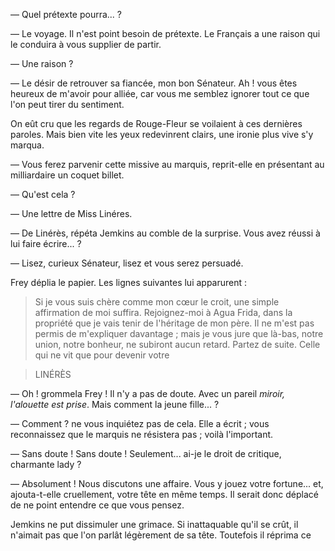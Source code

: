 — Quel prétexte pourra... ?

—  Le voyage. Il n'est point besoin de prétexte. Le Français a une raison qui le conduira à vous supplier de partir.

— Une raison ?

— Le désir de retrouver sa fiancée, mon bon Sénateur. Ah ! vous êtes
heureux de m'avoir pour alliée, car vous me semblez ignorer tout ce que
l'on peut tirer du sentiment.

On eût cru que les regards de Rouge-Fleur se voilaient à ces dernières paroles. Mais bien vite les yeux redevinrent clairs, une ironie plus vive s'y
marqua.

— Vous ferez parvenir cette missive au marquis, reprit-elle en présentant
au milliardaire un coquet billet.

— Qu'est cela ?

— Une lettre de Miss Linéres.

— De Linérès, répéta Jemkins au comble de la surprise. Vous avez réussi à lui faire écrire... ?

— Lisez, curieux Sénateur, lisez et vous serez persuadé.

Frey déplia le papier. Les lignes suivantes lui apparurent :

> Si je vous suis chère comme mon cœur le croit, une simple affirmation de moi suffira. Rejoignez-moi à Agua Frida, dans la propriété que je vais tenir de l'héritage de mon père. Il ne m'est pas permis de m'expliquer davantage ; mais je vous jure que là-bas, notre union, notre bonheur, ne subiront aucun retard. Partez de suite. Celle qui ne vit que pour devenir votre

> LINÉRÈS

— Oh ! grommela Frey ! Il n'y a pas de doute. Avec un pareil _miroir, l'alouette est prise_. Mais comment la jeune fille... ?

— Comment ? ne vous inquiétez pas de cela. Elle a écrit ; vous reconnaissez
que le marquis ne résistera pas ; voilà l'important.

— Sans doute ! Sans doute ! Seulement... ai-je le droit de critique, charmante lady ?

— Absolument ! Nous discutons une affaire. Vous y jouez votre fortune... et, ajouta-t-elle cruellement, votre tête en même temps. Il serait donc déplacé de ne point entendre ce que vous pensez.

Jemkins ne put dissimuler une grimace. Si inattaquable qu'il se crût, il n'aimait pas que l'on parlât légèrement de sa tête. Toutefois il réprima ce
